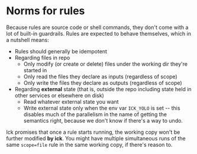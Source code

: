 # Norms for rules

Because rules are source code or shell commands, they don't come with a lot of
built-in guardrails.  Rules are expected to behave themselves, which in a nutshell means:

* Rules should generally be idempotent
* Regarding files in repo
  * Only modify (or create or delete) files under the working dir they're started in
  * Only read the files they declare as inputs (regardless of scope)
  * Only write the files they declare as outputs (regardless of scope)
* Regarding **external** state (that is, outside the repo including state held
  in other services or elsewhere on disk)
  * Read whatever external state you want
  * Write external state only when the env var `ICK_YOLO` is set -- this disables
    much of the parallelism in the name of getting the semantics right, because
    we don't know if there's a way to undo.

Ick promises that once a rule starts running, the working copy won't be further
modified **by ick**.  You might have multiple simultaneous runs of the same
`scope=file` rule in the same working copy, if there's reason to.
